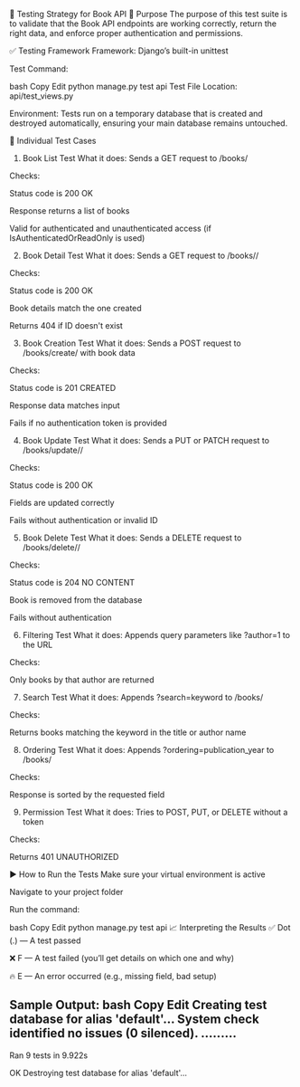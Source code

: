 🧪 Testing Strategy for Book API
🔧 Purpose
The purpose of this test suite is to validate that the Book API endpoints are working correctly, return the right data, and enforce proper authentication and permissions.

✅ Testing Framework
Framework: Django’s built-in unittest

Test Command:

bash
Copy
Edit
python manage.py test api
Test File Location:
api/test_views.py

Environment:
Tests run on a temporary database that is created and destroyed automatically, ensuring your main database remains untouched.

📂 Individual Test Cases
1. Book List Test
What it does: Sends a GET request to /books/

Checks:

Status code is 200 OK

Response returns a list of books

Valid for authenticated and unauthenticated access (if IsAuthenticatedOrReadOnly is used)

2. Book Detail Test
What it does: Sends a GET request to /books/<id>/

Checks:

Status code is 200 OK

Book details match the one created

Returns 404 if ID doesn't exist

3. Book Creation Test
What it does: Sends a POST request to /books/create/ with book data

Checks:

Status code is 201 CREATED

Response data matches input

Fails if no authentication token is provided

4. Book Update Test
What it does: Sends a PUT or PATCH request to /books/update/<id>/

Checks:

Status code is 200 OK

Fields are updated correctly

Fails without authentication or invalid ID

5. Book Delete Test
What it does: Sends a DELETE request to /books/delete/<id>/

Checks:

Status code is 204 NO CONTENT

Book is removed from the database

Fails without authentication

6. Filtering Test
What it does: Appends query parameters like ?author=1 to the URL

Checks:

Only books by that author are returned

7. Search Test
What it does: Appends ?search=keyword to /books/

Checks:

Returns books matching the keyword in the title or author name

8. Ordering Test
What it does: Appends ?ordering=publication_year to /books/

Checks:

Response is sorted by the requested field

9. Permission Test
What it does: Tries to POST, PUT, or DELETE without a token

Checks:

Returns 401 UNAUTHORIZED

▶️ How to Run the Tests
Make sure your virtual environment is active

Navigate to your project folder

Run the command:

bash
Copy
Edit
python manage.py test api
📈 Interpreting the Results
✅ Dot (.) — A test passed

❌ F — A test failed (you’ll get details on which one and why)

🔥 E — An error occurred (e.g., missing field, bad setup)

Sample Output:
bash
Copy
Edit
Creating test database for alias 'default'...
System check identified no issues (0 silenced).
.........
----------------------------------------------------------------------
Ran 9 tests in 9.922s

OK
Destroying test database for alias 'default'...